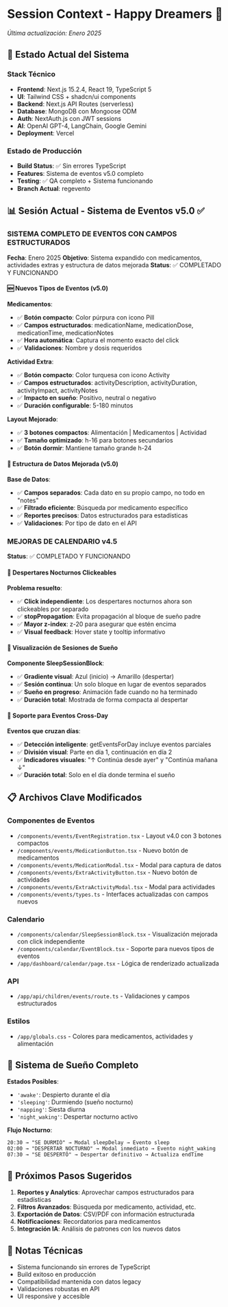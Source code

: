 # Session Context - Happy Dreamers 🌙
*Última actualización: Enero 2025*

## 🎯 Estado Actual del Sistema

### Stack Técnico
- **Frontend**: Next.js 15.2.4, React 19, TypeScript 5
- **UI**: Tailwind CSS + shadcn/ui components
- **Backend**: Next.js API Routes (serverless)
- **Database**: MongoDB con Mongoose ODM
- **Auth**: NextAuth.js con JWT sessions
- **AI**: OpenAI GPT-4, LangChain, Google Gemini
- **Deployment**: Vercel

### Estado de Producción
- **Build Status**: ✅ Sin errores TypeScript
- **Features**: Sistema de eventos v5.0 completo
- **Testing**: ✅ QA completo + Sistema funcionando
- **Branch Actual**: regevento

## 📊 Sesión Actual - Sistema de Eventos v5.0 ✅

### SISTEMA COMPLETO DE EVENTOS CON CAMPOS ESTRUCTURADOS
**Fecha**: Enero 2025
**Objetivo**: Sistema expandido con medicamentos, actividades extras y estructura de datos mejorada
**Status**: ✅ COMPLETADO Y FUNCIONANDO

#### 🆕 Nuevos Tipos de Eventos (v5.0)

**Medicamentos**:
- ✅ **Botón compacto**: Color púrpura con icono Pill
- ✅ **Campos estructurados**: medicationName, medicationDose, medicationTime, medicationNotes
- ✅ **Hora automática**: Captura el momento exacto del click
- ✅ **Validaciones**: Nombre y dosis requeridos

**Actividad Extra**:
- ✅ **Botón compacto**: Color turquesa con icono Activity
- ✅ **Campos estructurados**: activityDescription, activityDuration, activityImpact, activityNotes
- ✅ **Impacto en sueño**: Positivo, neutral o negativo
- ✅ **Duración configurable**: 5-180 minutos

**Layout Mejorado**:
- ✅ **3 botones compactos**: Alimentación | Medicamentos | Actividad
- ✅ **Tamaño optimizado**: h-16 para botones secundarios
- ✅ **Botón dormir**: Mantiene tamaño grande h-24

#### 🔧 Estructura de Datos Mejorada (v5.0)

**Base de Datos**:
- ✅ **Campos separados**: Cada dato en su propio campo, no todo en "notes"
- ✅ **Filtrado eficiente**: Búsqueda por medicamento específico
- ✅ **Reportes precisos**: Datos estructurados para estadísticas
- ✅ **Validaciones**: Por tipo de dato en el API

### MEJORAS DE CALENDARIO v4.5
**Status**: ✅ COMPLETADO Y FUNCIONANDO

#### 🎯 Despertares Nocturnos Clickeables

**Problema resuelto**:
- ✅ **Click independiente**: Los despertares nocturnos ahora son clickeables por separado
- ✅ **stopPropagation**: Evita propagación al bloque de sueño padre
- ✅ **Mayor z-index**: z-20 para asegurar que estén encima
- ✅ **Visual feedback**: Hover state y tooltip informativo

#### 🎨 Visualización de Sesiones de Sueño

**Componente SleepSessionBlock**:
- ✅ **Gradiente visual**: Azul (inicio) → Amarillo (despertar)
- ✅ **Sesión continua**: Un solo bloque en lugar de eventos separados
- ✅ **Sueño en progreso**: Animación fade cuando no ha terminado
- ✅ **Duración total**: Mostrada de forma compacta al despertar

#### 🌙 Soporte para Eventos Cross-Day

**Eventos que cruzan días**:
- ✅ **Detección inteligente**: getEventsForDay incluye eventos parciales
- ✅ **División visual**: Parte en día 1, continuación en día 2
- ✅ **Indicadores visuales**: "↑ Continúa desde ayer" y "Continúa mañana ↓"
- ✅ **Duración total**: Solo en el día donde termina el sueño

## 📋 Archivos Clave Modificados

### Componentes de Eventos
- `/components/events/EventRegistration.tsx` - Layout v4.0 con 3 botones compactos
- `/components/events/MedicationButton.tsx` - Nuevo botón de medicamentos
- `/components/events/MedicationModal.tsx` - Modal para captura de datos
- `/components/events/ExtraActivityButton.tsx` - Nuevo botón de actividades
- `/components/events/ExtraActivityModal.tsx` - Modal para actividades
- `/components/events/types.ts` - Interfaces actualizadas con campos nuevos

### Calendario
- `/components/calendar/SleepSessionBlock.tsx` - Visualización mejorada con click independiente
- `/components/calendar/EventBlock.tsx` - Soporte para nuevos tipos de eventos
- `/app/dashboard/calendar/page.tsx` - Lógica de renderizado actualizada

### API
- `/app/api/children/events/route.ts` - Validaciones y campos estructurados

### Estilos
- `/app/globals.css` - Colores para medicamentos, actividades y alimentación

## 🔄 Sistema de Sueño Completo

**Estados Posibles**:
- `'awake'`: Despierto durante el día
- `'sleeping'`: Durmiendo (sueño nocturno)
- `'napping'`: Siesta diurna
- `'night_waking'`: Despertar nocturno activo

**Flujo Nocturno**:
```
20:30 → "SE DURMIÓ" → Modal sleepDelay → Evento sleep
02:00 → "DESPERTAR NOCTURNO" → Modal inmediato → Evento night_waking
07:30 → "SE DESPERTÓ" → Despertar definitivo → Actualiza endTime
```

## 🚀 Próximos Pasos Sugeridos

1. **Reportes y Analytics**: Aprovechar campos estructurados para estadísticas
2. **Filtros Avanzados**: Búsqueda por medicamento, actividad, etc.
3. **Exportación de Datos**: CSV/PDF con información estructurada
4. **Notificaciones**: Recordatorios para medicamentos
5. **Integración IA**: Análisis de patrones con los nuevos datos

## 📝 Notas Técnicas

- Sistema funcionando sin errores de TypeScript
- Build exitoso en producción
- Compatibilidad mantenida con datos legacy
- Validaciones robustas en API
- UI responsive y accesible